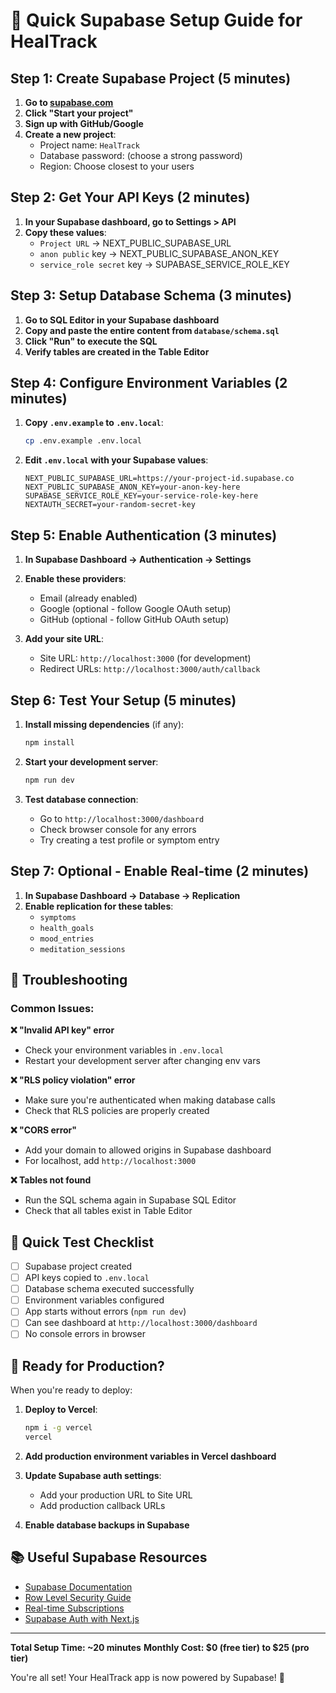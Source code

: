 # 🚀 Quick Supabase Setup Guide for HealTrack

## Step 1: Create Supabase Project (5 minutes)

1. **Go to [supabase.com](https://supabase.com)**
2. **Click "Start your project"**
3. **Sign up with GitHub/Google**
4. **Create a new project**:
   - Project name: `HealTrack`
   - Database password: (choose a strong password)
   - Region: Choose closest to your users

## Step 2: Get Your API Keys (2 minutes)

1. **In your Supabase dashboard, go to Settings > API**
2. **Copy these values**:
   - `Project URL` → NEXT_PUBLIC_SUPABASE_URL
   - `anon public` key → NEXT_PUBLIC_SUPABASE_ANON_KEY
   - `service_role secret` key → SUPABASE_SERVICE_ROLE_KEY

## Step 3: Setup Database Schema (3 minutes)

1. **Go to SQL Editor in your Supabase dashboard**
2. **Copy and paste the entire content from `database/schema.sql`**
3. **Click "Run" to execute the SQL**
4. **Verify tables are created in the Table Editor**

## Step 4: Configure Environment Variables (2 minutes)

1. **Copy `.env.example` to `.env.local`**:
   ```bash
   cp .env.example .env.local
   ```

2. **Edit `.env.local` with your Supabase values**:
   ```env
   NEXT_PUBLIC_SUPABASE_URL=https://your-project-id.supabase.co
   NEXT_PUBLIC_SUPABASE_ANON_KEY=your-anon-key-here
   SUPABASE_SERVICE_ROLE_KEY=your-service-role-key-here
   NEXTAUTH_SECRET=your-random-secret-key
   ```

## Step 5: Enable Authentication (3 minutes)

1. **In Supabase Dashboard → Authentication → Settings**
2. **Enable these providers**:
   - Email (already enabled)
   - Google (optional - follow Google OAuth setup)
   - GitHub (optional - follow GitHub OAuth setup)

3. **Add your site URL**:
   - Site URL: `http://localhost:3000` (for development)
   - Redirect URLs: `http://localhost:3000/auth/callback`

## Step 6: Test Your Setup (5 minutes)

1. **Install missing dependencies** (if any):
   ```bash
   npm install
   ```

2. **Start your development server**:
   ```bash
   npm run dev
   ```

3. **Test database connection**:
   - Go to `http://localhost:3000/dashboard`
   - Check browser console for any errors
   - Try creating a test profile or symptom entry

## Step 7: Optional - Enable Real-time (2 minutes)

1. **In Supabase Dashboard → Database → Replication**
2. **Enable replication for these tables**:
   - `symptoms`
   - `health_goals`
   - `mood_entries`
   - `meditation_sessions`

## 🔧 Troubleshooting

### Common Issues:

**❌ "Invalid API key" error**
- Check your environment variables in `.env.local`
- Restart your development server after changing env vars

**❌ "RLS policy violation" error**
- Make sure you're authenticated when making database calls
- Check that RLS policies are properly created

**❌ "CORS error"**
- Add your domain to allowed origins in Supabase dashboard
- For localhost, add `http://localhost:3000`

**❌ Tables not found**
- Run the SQL schema again in Supabase SQL Editor
- Check that all tables exist in Table Editor

## 🎯 Quick Test Checklist

- [ ] Supabase project created
- [ ] API keys copied to `.env.local`
- [ ] Database schema executed successfully
- [ ] Environment variables configured
- [ ] App starts without errors (`npm run dev`)
- [ ] Can see dashboard at `http://localhost:3000/dashboard`
- [ ] No console errors in browser

## 🚀 Ready for Production?

When you're ready to deploy:

1. **Deploy to Vercel**:
   ```bash
   npm i -g vercel
   vercel
   ```

2. **Add production environment variables in Vercel dashboard**

3. **Update Supabase auth settings**:
   - Add your production URL to Site URL
   - Add production callback URLs

4. **Enable database backups in Supabase**

## 📚 Useful Supabase Resources

- [Supabase Documentation](https://supabase.com/docs)
- [Row Level Security Guide](https://supabase.com/docs/guides/auth/row-level-security)
- [Real-time Subscriptions](https://supabase.com/docs/guides/realtime)
- [Supabase Auth with Next.js](https://supabase.com/docs/guides/auth/auth-helpers/nextjs)

---

**Total Setup Time: ~20 minutes**
**Monthly Cost: $0 (free tier) to $25 (pro tier)**

You're all set! Your HealTrack app is now powered by Supabase! 🎉

